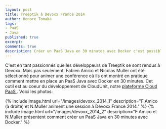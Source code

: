 ```yaml
---
layout: post
title: Treeptik à Devoxx France 2014
author: Honore Tomaka
tags:
- PaaS
- Java
published: true
excerpt:
comments: true
description: Créer un PaaS Java en 30 minutes avec Docker c'est possible. Fabien Amico et Nicolas Muller l'ont prouvé à Devoxx France 2014.
---
```


C'est en tant passionnés que les développeurs de Treeptik se sont rendus à Devoxx. Mais pas seulement. Fabien Amico et Nicolas Muller ont été sélectionné pour animer une conférence o&ugrave; ils ont montré en pratique comment mettre en place un PaaS Java avec Docker en 30 minutes.
Cet outil est au coeur du développement de CloudUnit, notre [plateforme Cloud PaaS ](http://cloudunit.fr).
Voici les photos:

{% include image.html url="/images/devoxx_2014_1" description="F.Amico (à droite) et N.Muller animent une session à Devoxx France 2014." %}
{% include image.html url="/images/devoxx_2014_2" description="F.Amico et N.Muller présentent comment créer un PaaS Java en 30 minutes avec Docker." %}












